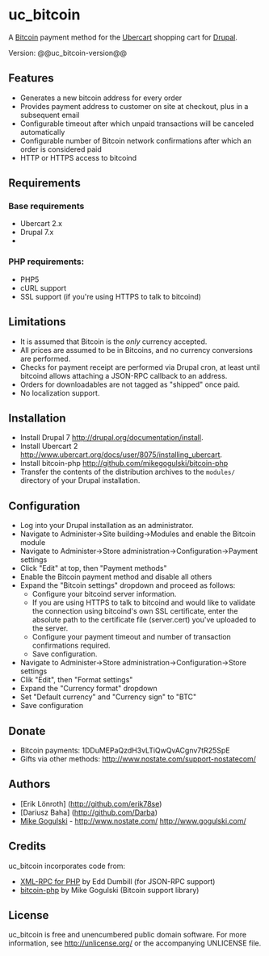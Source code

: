 uc_bitcoin
==========

A [Bitcoin][Bitcoin] payment method for the
[Ubercart][Ubercart] shopping cart for [Drupal][Drupal].

Version: @@uc_bitcoin-version@@

Features
--------

* Generates a new bitcoin address for every order
* Provides payment address to customer on site at checkout, plus in a
  subsequent email
* Configurable timeout after which unpaid transactions will be canceled
  automatically
* Configurable number of Bitcoin network confirmations after which an order
  is considered paid
* HTTP or HTTPS access to bitcoind

Requirements
------------

### Base requirements
* Ubercart 2.x
* Drupal 7.x
* [bitcoin-php]:	http://github.com/mikegogulski/bitcoin-php

### PHP requirements:
* PHP5
* cURL support  
* SSL support (if you're using HTTPS to talk to bitcoind)

Limitations
-----------

* It is assumed that Bitcoin is the *only* currency accepted.
* All prices are assumed to be in Bitcoins, and no currency conversions are
  performed.
* Checks for payment receipt are performed via Drupal cron, at least until
  bitcoind allows attaching a JSON-RPC callback to an address.
* Orders for downloadables are not tagged as "shipped" once paid.
* No localization support.

Installation
------------

* Install Drupal 7 <http://drupal.org/documentation/install>.
* Install Ubercart 2 <http://www.ubercart.org/docs/user/8075/installing_ubercart>.
* Install bitcoin-php <http://github.com/mikegogulski/bitcoin-php>
* Transfer the contents of the distribution archives to the `modules/` directory
  of your Drupal installation. 

Configuration
-------------

* Log into your Drupal installation as an administrator.
* Navigate to Administer->Site building->Modules and enable the Bitcoin module
* Navigate to Administer->Store administration->Configuration->Payment settings
* Click "Edit" at top, then "Payment methods"
* Enable the Bitcoin payment method and disable all others
* Expand the "Bitcoin settings" dropdown and proceed as follows:
	* Configure your bitcoind server information.
	* If you are using HTTPS to talk to bitcoind and would like to validate
      the connection using bitcoind's own SSL certificate, enter the
      absolute path to the certificate file (server.cert) you've uploaded
      to the server.
	* Configure your payment timeout and number of transaction confirmations
      required.
	* Save configuration.
* Navigate to Administer->Store administration->Configuration->Store settings
* Clik "Edit", then "Format settings"
* Expand the "Currency format" dropdown
* Set "Default currency" and "Currency sign" to "BTC"
* Save configuration

Donate
------

* Bitcoin payments: 1DDuMEPaQzdH3vLTiQwQvACgnv7tR25SpE
* Gifts via other methods: <http://www.nostate.com/support-nostatecom/>

Authors
-------

* [Erik Lönroth] (http://github.com/erik78se)
* [Dariusz Baha] (http://github.com/Darba)
* [Mike Gogulski](http://github.com/mikegogulski) -
  <http://www.nostate.com/> <http://www.gogulski.com/>


Credits
-------

uc_bitcoin incorporates code from:

* [XML-RPC for PHP][XML-RPC-PHP] by Edd Dumbill (for JSON-RPC support)
* [bitcoin-php][bitcoin-php] by Mike Gogulski (Bitcoin support library)

License
-------

uc_bitcoin is free and unencumbered public domain software. For more
information, see <http://unlicense.org/> or the accompanying UNLICENSE file.


[Bitcoin]:		http://www.bitcoin.org/
[Ubercart]:		http://www.ubercart.org/
[Drupal]:		http://www.drupal.org/
[XML-RPC-PHP]:	http://phpxmlrpc.sourceforge.net/
[bitcoin-php]:	http://github.com/mikegogulski/bitcoin-php
